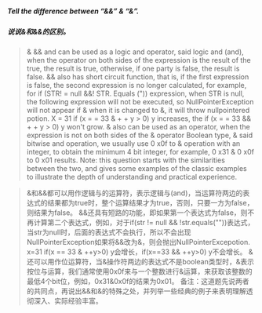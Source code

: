 ##### Tell the difference between “&&” & “&”.

##### 说说&和&&的区别。

>	& && and can be used as a logic and operator, said logic and (and), when the operator on both sides of the expression is the result of the true, the result is true, otherwise, if one party is false, the result is false.
&& also has short circuit function, that is, if the first expression is false, the second expression is no longer calculated, for example, for if (STR! = null &&! STR. Equals (")) expression, when STR is null, the following expression will not be executed, so NullPointerException will not appear if & when it is changed to &, it will throw nullpointered potion.
X = 31 if (x = = 33 & + + y > 0) y increases, the if (x = = 33 && + + y > 0) y won't grow.
& also can be used as an operator, when the expression is not on both sides of the & operator Boolean type, & said bitwise and operation, we usually use 0 x0f to & operation with an integer, to obtain the minimum 4 bit integer, for example, 0 x31 & 0 x0f to 0 x01 results.
Note: this question starts with the similarities between the two, and gives some examples of the classic examples to illustrate the depth of understanding and practical experience.
	
>	&和&&都可以用作逻辑与的运算符，表示逻辑与(and)，当运算符两边的表达式的结果都为true时，整个运算结果才为true，否则，只要一方为false，则结果为false。
	&&还具有短路的功能，即如果第一个表达式为false，则不再计算第二个表达式，例如，对于if(str != null && !str.equals(""))表达式，当str为null时，后面的表达式不会执行，所以不会出现NullPointerException如果将&&改为&，则会抛出NullPointerExcepotion.
	x=31 if(x == 33 & ++y>0) y会增长，if(x==33 && ++y>0) y不会增长。
	&还可以用作位运算符，当&操作符两边的表达式不是boolean类型时，&表示按位与运算，我们通常使用0x0f来与一个整数进行&运算，来获取该整数的最低4个bit位，例如，0x31&0x0f的结果为0x01。
	备注：这道题先说两者的共同点，再说出&&和&的特殊之处，并列举一些经典的例子来表明理解透彻深入、实际经验丰富。


